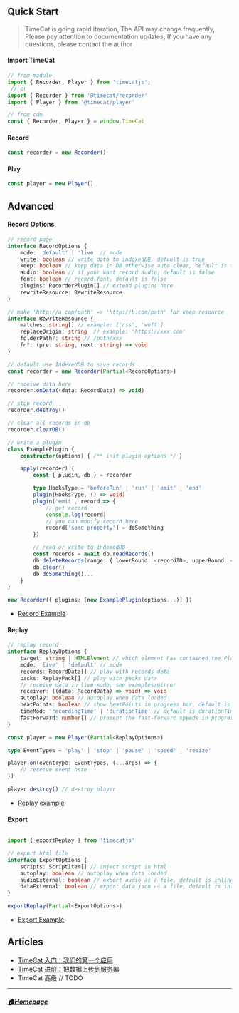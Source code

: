 ## Quick Start

> TimeCat is going rapid iteration, The API may change frequently, Please pay attention to documentation updates, If you have any questions, please contact the author

#### Import TimeCat
```ts
// from module
import { Recorder, Player } from 'timecatjs';
 // or
import { Recorder } from '@timecat/recorder'
import { Player } from '@timecat/player'

// from cdn
const { Recorder, Player } = window.TimeCat
```

#### Record

```ts
const recorder = new Recorder()
```
#### Play

```ts
const player = new Player()
```

## Advanced

#### Record Options
```ts
// record page
interface RecordOptions {
    mode: 'default' | 'live' // mode
    write: boolean // write data to indexedDB, default is true
    keep: boolean // keep data in DB otherwise auto-clear, default is true
    audio: boolean // if your want record audio, default is false
    font: boolean // record font, default is false
    plugins: RecorderPlugin[] // extend plugins here
    rewriteResource: RewriteResource
}

// make 'http://a.com/path' => 'http://b.com/path' for keep resource
interface RewriteResource {
    matches: string[] // example: ['css', 'woff']
    replaceOrigin: string  // example: 'https://xxx.com'
    folderPath?: string // /path/xxx
    fn?: (pre: string, next: string) => void
}

// default use IndexedDB to save records
const recorder = new Recorder(Partial<RecordOptions>)

// receive data here
recorder.onData((data: RecordData) => void)

// stop record
recorder.destroy()

// clear all records in db
recorder.clearDB()

// write a plugin 
class ExamplePlugin {
    constructor(options) { /** init plugin options */ }

    apply(recorder) {
        const { plugin, db } = recorder

        type HooksType = 'beforeRun' | 'run' | 'emit' | 'end'
        plugin(HooksType, () => void)
        plugin('emit', record => {
            // get record
            console.log(record)
            // you can modify record here
            record['some property'] = doSomething
        })

        // read or write to indexedDB
        const records = await db.readRecords()
        db.deleteRecords(range: { lowerBound: <recordID>, upperBound: <recordID> })
        db.clear()
        db.doSomething()...
    }
}

new Recorder({ plugins: [new ExamplePlugin(options...)] })

```
- [Record Example](https://github.com/oct16/TimeCat/blob/master/examples/todo.html#L257-L275) 

#### Replay

```ts
// replay record
interface ReplayOptions {
    target: string | HTMLElement // which element has contained the Player, default is Body
    mode: 'live' | 'default' // mode
    records: RecordData[] // play with records data
    packs: ReplayPack[] // play with packs data
    // receive data in live mode, see examples/mirror
    receiver: ((data: RecordData) => void) => void
    autoplay: boolean // autoplay when data loaded
    heatPoints: boolean // show heatPoints in progress bar, default is false
    timeMod: 'recordingTime' | 'durationTime' // default is durationTime
    fastForward: number[] // present the fast-forward speeds in progress bar, default is [4,16]
}

const player = new Player(Partial<ReplayOptions>)

type EventTypes = 'play' | 'stop' | 'pause' | 'speed' | 'resize'

player.on(eventType: EventTypes, (...args) => {
    // receive event here
})

player.destroy() // destroy player

```
- [Replay example](https://github.com/oct16/TimeCat/blob/master/examples/replay.html#L1-L29)


#### Export
```ts

import { exportReplay } from 'timecatjs'

// export html file
interface ExportOptions {
    scripts: ScriptItem[] // inject script in html
    autoplay: boolean // autoplay when data loaded
    audioExternal: boolean // export audio as a file, default is inline
    dataExternal: boolean // export data json as a file, default is inline
}

exportReplay(Partial<ExportOptions>)
```
- [Export Example](https://github.com/oct16/TimeCat/blob/5172352a6494c1182e83452605677796e0fe0f46/packages/player/src/keyboard.ts#L96-L154)


## Articles
 - [TimeCat 入门：我们的第一个应用](record-and-replay.md)
 - [TimeCat 进阶：把数据上传到服务器](upload-to-server.md)
 - TimeCat 高级 // TODO

---
##### [🏠Homepage](../README.md) 
